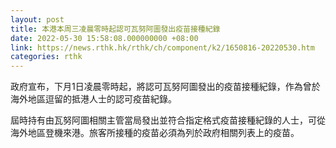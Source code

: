 ```yaml
---
layout: post
title: 本港本周三凌晨零時起認可瓦努阿圖發出疫苗接種紀錄
date: 2022-05-30 15:58:08.000000000 +08:00
link: https://news.rthk.hk/rthk/ch/component/k2/1650816-20220530.htm
categories: rthk
---
```


政府宣布，下月1日凌晨零時起，將認可瓦努阿圖發出的疫苗接種紀錄，作為曾於海外地區逗留的抵港人士的認可疫苗紀錄。

屆時持有由瓦努阿圖相關主管當局發出並符合指定格式疫苗接種紀錄的人士，可從海外地區登機來港。旅客所接種的疫苗必須為列於政府相關列表上的疫苗。
